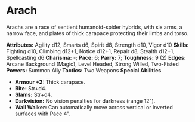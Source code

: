 # Arach

Arachs are a race of sentient humanoid-spider hybrids, with six arms,
a narrow face, and plates of thick carapace protecting their limbs and
torso.

**Attributes:** Agility d12, Smarts d6, Spirit d8, Strength d10, Vigor
d10
**Skills:** Fighting d10, Climbing d12+1, Notice d12+1, Repair d8,
Stealth d12+1, Spellcasting d6
**Charisma:** -; **Pace:** 6; **Parry:** 7; **Toughness:** 9 (2)
**Edges:** Arcane Background (Magic), Level Headed, Strong Willed,
Two-Fisted
**Powers:** Summon Ally
**Tactics:** Two Weapons
**Special Abilities**

- **Armour +2:** Thick carapace.
- **Bite:** Str+d4.
- **Slams:** Str+d4.
- **Darkvision:** No vision penalties for darkness (range 12").
- **Wall Walker:** Can automatically move across vertical or inverted
surfaces with Pace 4".
